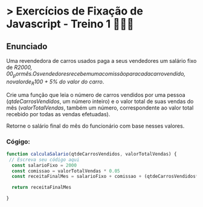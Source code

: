 # > Exercícios de Fixação de Javascript - Treino 1 🏋🏽‍♀️

## Enunciado

Uma revendedora de carros usados paga a seus vendedores um salário fixo de _R$2000,00_ por mês. Os vendedores recebem uma comissão para cada carro vendido, no valor de _R$100 + 5% do valor do carro_.

Crie uma função que leia o número de carros vendidos por uma pessoa (_qtdeCarrosVendidos_, um número inteiro) e o valor total de suas vendas do mês (_valorTotalVendas_, também um número, correspondente ao valor total recebido por todas as vendas efetuadas).

Retorne o salário final do mês do funcionário com base nesses valores.

### Cógigo:

```Javascript
function calculaSalario(qtdeCarrosVendidos, valorTotalVendas) {
 // Escreva seu código aqui
  const salarioFixo = 2000
  const comissao = valorTotalVendas * 0.05
  const receitaFinalMes = salarioFixo + comissao + (qtdeCarrosVendidos*100)

  return receitaFinalMes

}
```
